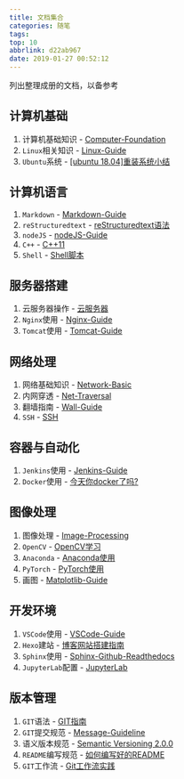 ```yaml
---
title: 文档集合
categories: 随笔
tags: 
top: 10
abbrlink: d22ab967
date: 2019-01-27 00:52:12
---
```


列出整理成册的文档，以备参考

## 计算机基础

1. 计算机基础知识 - [Computer-Foundation](https://zj-computer-foundation.readthedocs.io/zh_CN/latest/)
2. `Linux`相关知识 - [Linux-Guide](https://zj-linux-guide.readthedocs.io/zh_CN/latest/)
3. `Ubuntu`系统 - [[ubuntu 18.04]重装系统小结](https://www.zhujian.tech/posts/e70eeac0.html)

## 计算机语言

1. `Markdown` - [Markdown-Guide](https://zj-markdown-guide.readthedocs.io/zh/latest/)
2. `reStructuredtext` - [reStructuredtext语法](https://zj-sphinx-github-readthedocs.readthedocs.io/en/latest/sphinx/reStructuredtext%20-%20%E5%B8%B8%E7%94%A8%E8%AF%AD%E6%B3%95.html)
3. `nodeJS` - [nodeJS-Guide](https://zj-image-processing.readthedocs.io/zh_CN/latest/node.html)
4.  `C++` - [C++11](https://zj-image-processing.readthedocs.io/zh_CN/latest/c++.html)
5. `Shell` - [Shell脚本](https://zj-linux-guide.readthedocs.io/zh_CN/latest/shell.html)

## 服务器搭建

1. 云服务器操作 - [云服务器](https://zj-linux-guide.readthedocs.io/zh_CN/latest/cvm.html)
2. `Nginx`使用 - [Nginx-Guide](https://zj-network-guide.readthedocs.io/zh_CN/latest/nginx.html)
3. `Tomcat`使用 - [Tomcat-Guide](https://zj-network-guide.readthedocs.io/zh_CN/latest/tomcat.html)

## 网络处理

1. 网络基础知识 - [Network-Basic](https://zj-network-guide.readthedocs.io/zh_CN/latest/basic.html)
2. 内网穿透 - [Net-Traversal](https://zj-network-guide.readthedocs.io/zh_CN/latest/net-traversal.html)
3. 翻墙指南 - [Wall-Guide](https://wall-guide.readthedocs.io/zh/latest/)
4. `SSH` -  [SSH](https://zj-linux-guide.readthedocs.io/zh_CN/latest/ssh.html)

## 容器与自动化

1. `Jenkins`使用 - [Jenkins-Guide](https://container-automation.readthedocs.io/zh_CN/latest/jenkins/index.html)
2. `Docker`使用 - [今天你docker了吗?](https://www.zhujian.tech/posts/5c6c610b.html)

## 图像处理

1. 图像处理 - [Image-Processing](https://zj-image-processing.readthedocs.io/zh_CN/latest/)
2. `OpenCV` - [OpenCV学习](https://zj-image-processing.readthedocs.io/zh_CN/latest/opencv.html)
3. `Anaconda` - [Anaconda使用](https://zj-image-processing.readthedocs.io/zh_CN/latest/anaconda.html)
4. `PyTorch` - [PyTorch使用](https://zj-image-processing.readthedocs.io/zh_CN/latest/pytorch.html)
5. 画图 - [Matplotlib-Guide](https://zj-image-processing.readthedocs.io/zh_CN/latest/matplotlib.html)

## 开发环境

1. `VSCode`使用 - [VSCode-Guide](https://vscode-guide.readthedocs.io/zh_CN/latest/)
2. `Hexo`建站 - [博客网站搭建指南](https://blog-website-building-guide.readthedocs.io/zh_CN/latest/?badge=latest)
3. `Sphinx`使用 - [Sphinx-Github-Readthedocs](https://zj-sphinx-github-readthedocs.readthedocs.io/en/latest/)
4. `JupyterLab`配置 - [JupyterLab](https://zj-image-processing.readthedocs.io/zh_CN/latest/jupyter.html)

## 版本管理

1. `GIT`语法 - [GIT指南](https://zj-git-guide.readthedocs.io/zh_CN/latest/)
2. `GIT`提交规范 - [Message-Guideline](https://zj-git-guide.readthedocs.io/zh_CN/latest/message-guideline.html)
3. 语义版本规范 - [Semantic Versioning 2.0.0](https://zj-git-guide.readthedocs.io/zh_CN/latest/message-guideline/语义版本规范.html)
4. `README`编写规范 - [如何编写好的README](https://www.zhujian.tech/posts/79f69ebe.html#more)
5. `GIT`工作流 - [Git工作流实践](https://www.zhujian.tech/posts/c7ee2f15.html)